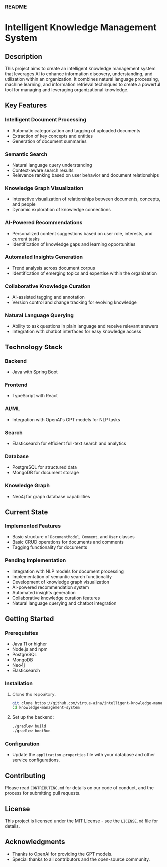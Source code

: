### README

# Intelligent Knowledge Management System

## Description
This project aims to create an intelligent knowledge management system that leverages AI to enhance information discovery, understanding, and utilization within an organization. It combines natural language processing, machine learning, and information retrieval techniques to create a powerful tool for managing and leveraging organizational knowledge.

## Key Features

### Intelligent Document Processing
- Automatic categorization and tagging of uploaded documents
- Extraction of key concepts and entities
- Generation of document summaries

### Semantic Search
- Natural language query understanding
- Context-aware search results
- Relevance ranking based on user behavior and document relationships

### Knowledge Graph Visualization
- Interactive visualization of relationships between documents, concepts, and people
- Dynamic exploration of knowledge connections

### AI-Powered Recommendations
- Personalized content suggestions based on user role, interests, and current tasks
- Identification of knowledge gaps and learning opportunities

### Automated Insights Generation
- Trend analysis across document corpus
- Identification of emerging topics and expertise within the organization

### Collaborative Knowledge Curation
- AI-assisted tagging and annotation
- Version control and change tracking for evolving knowledge

### Natural Language Querying
- Ability to ask questions in plain language and receive relevant answers
- Integration with chatbot interfaces for easy knowledge access

## Technology Stack

### Backend
- Java with Spring Boot

### Frontend
- TypeScript with React

### AI/ML
- Integration with OpenAI's GPT models for NLP tasks

### Search
- Elasticsearch for efficient full-text search and analytics

### Database
- PostgreSQL for structured data
- MongoDB for document storage

### Knowledge Graph
- Neo4j for graph database capabilities

## Current State
### Implemented Features
- Basic structure of `DocumentModel`, `Comment`, and `User` classes
- Basic CRUD operations for documents and comments
- Tagging functionality for documents

### Pending Implementation
- Integration with NLP models for document processing
- Implementation of semantic search functionality
- Development of knowledge graph visualization
- AI-powered recommendation system
- Automated insights generation
- Collaborative knowledge curation features
- Natural language querying and chatbot integration

## Getting Started

### Prerequisites
- Java 11 or higher
- Node.js and npm
- PostgreSQL
- MongoDB
- Neo4j
- Elasticsearch

### Installation
1. Clone the repository:
   ```sh
   git clone https://github.com/virtue-aina/intelligent-knowledge-management-system.git
   cd knowledge-management-system
   ```

2. Set up the backend:
   ```sh
   ./gradlew build
   ./gradlew bootRun
   ```



### Configuration
- Update the `application.properties` file with your database and other service configurations.

## Contributing
Please read `CONTRIBUTING.md` for details on our code of conduct, and the process for submitting pull requests.

## License
This project is licensed under the MIT License - see the `LICENSE.md` file for details.

## Acknowledgments
- Thanks to OpenAI for providing the GPT models.
- Special thanks to all contributors and the open-source community.
